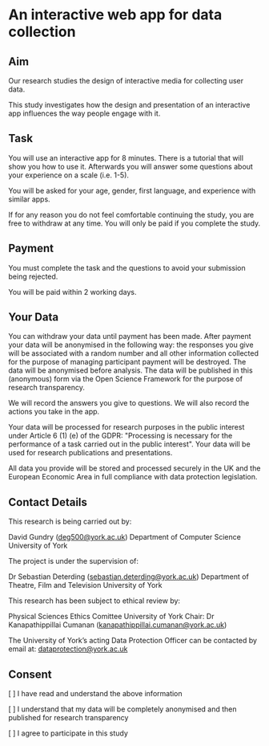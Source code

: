 An interactive web app for data collection
==========================================

Aim
---

Our research studies the design of interactive media for collecting user data.

This study investigates how the design and presentation of an interactive app influences the way people engage with it.

Task
----

You will use an interactive app for 8 minutes. There is a tutorial that will show you how to use it. Afterwards you will answer some questions about your experience on a scale (i.e. 1-5).

You will be asked for your age, gender, first language, and experience with similar apps.

If for any reason you do not feel comfortable continuing the study, you are free to withdraw at any time. You will only be paid if you complete the study.

Payment
-------

You must complete the task and the questions to avoid your submission being rejected.

You will be paid within 2 working days.

Your Data
---------

You can withdraw your data until payment has been made. After payment your data will be anonymised in the following way: the responses you give will be associated with a random number and all other information collected for the purpose of managing participant payment will be destroyed. The data will be anonymised before analysis. The data will be published in this (anonymous) form via the Open Science Framework for the purpose of research transparency.

We will record the answers you give to questions. We will also record the actions you take in the app.

Your data will be processed for research purposes in the public interest under Article 6 (1) (e) of the GDPR: "Processing is necessary for the performance of a task carried out in the public interest". Your data will be used for research publications and presentations.

All data you provide will be stored and processed securely in the UK and the European Economic Area in full compliance with data protection legislation.

Contact Details
---------------

This research is being carried out by:

David Gundry (deg500@york.ac.uk)
Department of Computer Science
University of York

The project is under the supervision of:

Dr Sebastian Deterding (sebastian.deterding@york.ac.uk)
Department of Theatre, Film and Television
University of York

This research has been subject to ethical review by:

Physical Sciences Ethics Comittee
University of York
Chair: Dr Kanapathippillai Cumanan (kanapathippillai.cumanan@york.ac.uk)

The University of York’s acting Data Protection Officer can be contacted by email at: dataprotection@york.ac.uk

Consent
-------

[  ] I have read and understand the above information

[  ] I understand that my data will be completely anonymised and then published for research transparency

[  ] I agree to participate in this study